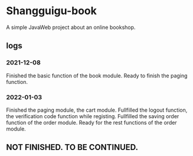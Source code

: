 # Shangguigu-book
A simple JavaWeb project about an online bookshop.
## logs

### 2021-12-08
Finished the basic function of the book module. 
Ready to finish the paging function.
### 2022-01-03
Finished the paging module, the cart module. 
Fullfilled the logout function, the verification code function while registing.
Fullfilled the saving order function of the order module.
Ready for the rest functions of the order module.

## NOT FINISHED. TO BE CONTINUED.

 
